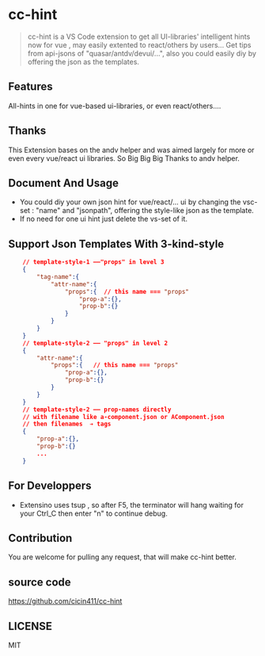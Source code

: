 # cc-hint

> cc-hint is a VS Code extension to get all UI-libraries' intelligent hints now for vue , may easily extented to react/others by users... Get tips from api-jsons of "quasar/antdv/devui/...", also you could easily diy by offering the json as the templates.

## Features

All-hints in one for vue-based ui-libraries, or even react/others....

## Thanks

This Extension bases on the andv helper and was aimed largely for more or even every vue/react ui libraries. So Big Big Big Thanks to andv helper.

## Document And Usage

-   You could diy your own json hint for vue/react/... ui by changing the vsc-set : "name" and "jsonpath", offering the style-like json as the template.
-   If no need for one ui hint just delete the vs-set of it.

## Support Json Templates With 3-kind-style

```json
    // template-style-1 ——"props" in level 3
    {
        "tag-name":{
            "attr-name":{
                "props":{  // this name === "props"
                    "prop-a":{},
                    "prop-b":{}
                }
            }
        }
    }
    // template-style-2 —— "props" in level 2
    {
        "attr-name":{
            "props":{   // this name === "props"
                "prop-a":{},
                "prop-b":{}
            }
        }
    }
    // template-style-2 —— prop-names directly
    // with filename like a-component.json or AComponent.json
    // then filenames  ➔ tags
    {
        "prop-a":{},
        "prop-b":{}
        ...
    }

```

## For Developpers

-   Extensino uses tsup , so after F5, the terminator will hang waiting for your Ctrl_C then enter "n" to continue debug.

## Contribution

You are welcome for pulling any request, that will make cc-hint better.

## source code

https://github.com/cicin411/cc-hint

## LICENSE

MIT
